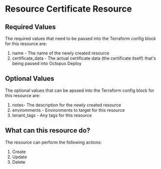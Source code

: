 # Resource Certificate Resource

## Required Values
The required values that need to be passed into the Terraform config block for this resource are:
1. name - The name of the newly created resource
2. certificate_data - The actual certificate data (the certificate itself) that's being passed into Octopus Deploy

## Optional Values
The optional values that can be apssed into the Terraform config block for this resource are:
1. notes- The description for the newly created resource
2. enviromments - Environments to target for this resource
3. tenant_tags - Any tags for this resource

## What can this resource do?
The resource can perform the following actions:

1. Create
2. Update
3. Delete